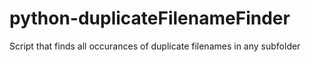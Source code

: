 # python-duplicateFilenameFinder
Script that finds all occurances of duplicate filenames in any subfolder
